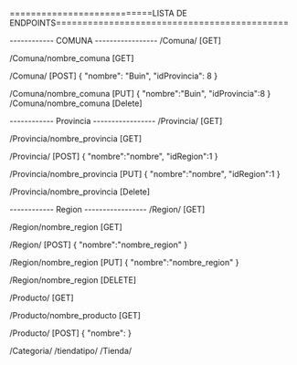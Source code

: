 ===========================LISTA DE ENDPOINTS============================================

------------ COMUNA -----------------
/Comuna/ [GET]

/Comuna/nombre_comuna [GET]

/Comuna/  [POST]
{
	"nombre": "Buin",
	"idProvincia": 8
}

/Comuna/nombre_comuna [PUT]
{
	"nombre":"Buin",
	"idProvincia":8
}
/Comuna/nombre_comuna [Delete]

------------ Provincia -----------------
/Provincia/ [GET]

/Provincia/nombre_provincia [GET]

/Provincia/ [POST]
{
	"nombre":"nombre",
	"idRegion":1
}

/Provincia/nombre_provincia [PUT]
{
	"nombre":"nombre",
	"idRegion":1
}

/Provincia/nombre_provincia [Delete]

------------ Region -----------------
/Region/ [GET]

/Region/nombre_region [GET]

/Region/ [POST]
{
    "nombre":"nombre_region"
}

/Region/nombre_region [PUT]
{
    "nombre":"nombre_region"
}

/Region/nombre_region [DELETE]



/Producto/ [GET]

/Producto/nombre_producto [GET]

/Producto/ [POST]
{
    "nombre":
}

/Categoria/
/tiendatipo/
/Tienda/